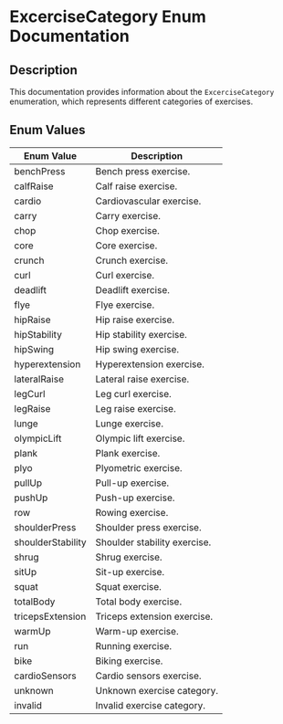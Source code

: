 # ExcerciseCategory Enum Documentation

## Description
This documentation provides information about the `ExcerciseCategory` enumeration, which represents different categories of exercises.

## Enum Values

| Enum Value          | Description                         |
|---------------------|-------------------------------------|
| benchPress          | Bench press exercise.               |
| calfRaise           | Calf raise exercise.                |
| cardio              | Cardiovascular exercise.            |
| carry               | Carry exercise.                     |
| chop                | Chop exercise.                      |
| core                | Core exercise.                      |
| crunch              | Crunch exercise.                    |
| curl                | Curl exercise.                      |
| deadlift            | Deadlift exercise.                  |
| flye                | Flye exercise.                      |
| hipRaise            | Hip raise exercise.                 |
| hipStability        | Hip stability exercise.             |
| hipSwing            | Hip swing exercise.                 |
| hyperextension      | Hyperextension exercise.            |
| lateralRaise        | Lateral raise exercise.             |
| legCurl             | Leg curl exercise.                  |
| legRaise            | Leg raise exercise.                 |
| lunge               | Lunge exercise.                     |
| olympicLift         | Olympic lift exercise.              |
| plank               | Plank exercise.                     |
| plyo                | Plyometric exercise.                |
| pullUp              | Pull-up exercise.                   |
| pushUp              | Push-up exercise.                   |
| row                 | Rowing exercise.                    |
| shoulderPress       | Shoulder press exercise.            |
| shoulderStability   | Shoulder stability exercise.        |
| shrug               | Shrug exercise.                     |
| sitUp               | Sit-up exercise.                    |
| squat               | Squat exercise.                     |
| totalBody           | Total body exercise.                |
| tricepsExtension    | Triceps extension exercise.         |
| warmUp              | Warm-up exercise.                   |
| run                 | Running exercise.                   |
| bike                | Biking exercise.                    |
| cardioSensors       | Cardio sensors exercise.            |
| unknown             | Unknown exercise category.          |
| invalid             | Invalid exercise category.          |
